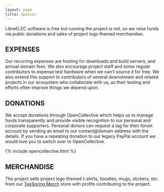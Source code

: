 ```yaml
---
layout: page
title: Sponsor
---
```


LibreELEC software is free but running the project is not, so we raise funds via public donations and sales of project logo themed merchandise.

## EXPENSES

Our recurring expenses are hosting for downloads and build servers, and annual domain fees. We also encourage project staff and some regular contributors to expense test hardware when we can't source it for free. We also extend this support to contributors of several downstream and related projects in our ecosystem who collaborate with us, as their testing and efforts often improve things we depend upon.

## DONATIONS

We accept donations through OpenCollective which helps us to manage funds transparently and provide visible recognition to our personal and corporate supporters. Personal donors can request a tag for their forum account by sending an email to our contact@domain address with the details. If you have a repeating donation to our legacy PayPal account we would love you to switch over to OpenCollective.

{% include opencollective.html %}

## MERCHANDISE

The project sells project logo themed t-shirts, hoodies, mugs, stickers, etc. from our [TeeSpring Merch](https://libreelec.shop) store with profits contributing to the project.
